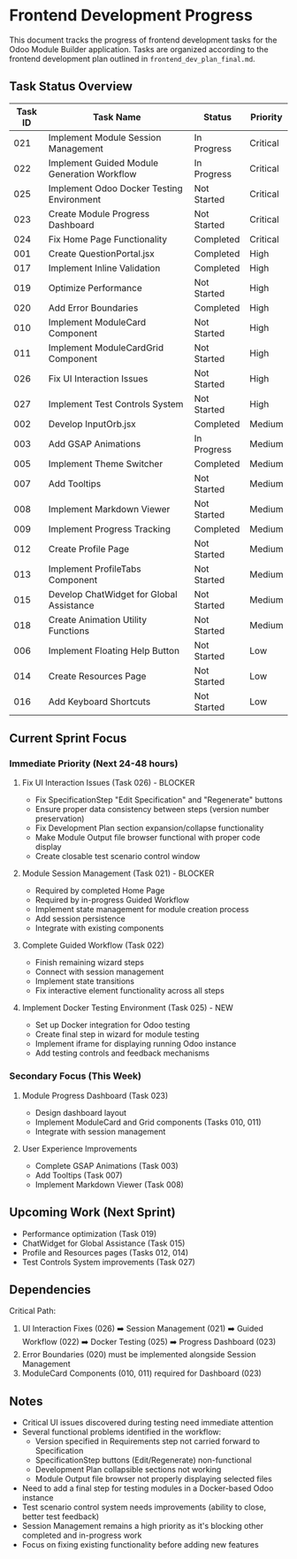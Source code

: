 # Frontend Development Progress

This document tracks the progress of frontend development tasks for the Odoo Module Builder application. Tasks are organized according to the frontend development plan outlined in `frontend_dev_plan_final.md`.

## Task Status Overview

| Task ID | Task Name | Status | Priority |
|---------|-----------|--------|----------|
| 021 | Implement Module Session Management | In Progress | Critical |
| 022 | Implement Guided Module Generation Workflow | In Progress | Critical |
| 025 | Implement Odoo Docker Testing Environment | Not Started | Critical |
| 023 | Create Module Progress Dashboard | Not Started | Critical |
| 024 | Fix Home Page Functionality | Completed | Critical |
| 001 | Create QuestionPortal.jsx | Completed | High |
| 017 | Implement Inline Validation | Completed | High |
| 019 | Optimize Performance | Not Started | High |
| 020 | Add Error Boundaries | Completed | High |
| 010 | Implement ModuleCard Component | Not Started | High |
| 011 | Implement ModuleCardGrid Component | Not Started | High |
| 026 | Fix UI Interaction Issues | Not Started | High |
| 027 | Implement Test Controls System | Not Started | High |
| 002 | Develop InputOrb.jsx | Completed | Medium |
| 003 | Add GSAP Animations | In Progress | Medium |
| 005 | Implement Theme Switcher | Completed | Medium |
| 007 | Add Tooltips | Not Started | Medium |
| 008 | Implement Markdown Viewer | Not Started | Medium |
| 009 | Implement Progress Tracking | Completed | Medium |
| 012 | Create Profile Page | Not Started | Medium |
| 013 | Implement ProfileTabs Component | Not Started | Medium |
| 015 | Develop ChatWidget for Global Assistance | Not Started | Medium |
| 018 | Create Animation Utility Functions | Not Started | Medium |
| 006 | Implement Floating Help Button | Not Started | Low |
| 014 | Create Resources Page | Not Started | Low |
| 016 | Add Keyboard Shortcuts | Not Started | Low |

## Current Sprint Focus

### Immediate Priority (Next 24-48 hours)
1. Fix UI Interaction Issues (Task 026) - BLOCKER
   - Fix SpecificationStep "Edit Specification" and "Regenerate" buttons
   - Ensure proper data consistency between steps (version number preservation)
   - Fix Development Plan section expansion/collapse functionality
   - Make Module Output file browser functional with proper code display
   - Create closable test scenario control window

2. Module Session Management (Task 021) - BLOCKER
   - Required by completed Home Page
   - Required by in-progress Guided Workflow
   - Implement state management for module creation process
   - Add session persistence
   - Integrate with existing components

3. Complete Guided Workflow (Task 022)
   - Finish remaining wizard steps
   - Connect with session management
   - Implement state transitions
   - Fix interactive element functionality across all steps

4. Implement Docker Testing Environment (Task 025) - NEW
   - Set up Docker integration for Odoo testing
   - Create final step in wizard for module testing
   - Implement iframe for displaying running Odoo instance
   - Add testing controls and feedback mechanisms

### Secondary Focus (This Week)
1. Module Progress Dashboard (Task 023)
   - Design dashboard layout
   - Implement ModuleCard and Grid components (Tasks 010, 011)
   - Integrate with session management

2. User Experience Improvements
   - Complete GSAP Animations (Task 003)
   - Add Tooltips (Task 007)
   - Implement Markdown Viewer (Task 008)

## Upcoming Work (Next Sprint)
- Performance optimization (Task 019)
- ChatWidget for Global Assistance (Task 015)
- Profile and Resources pages (Tasks 012, 014)
- Test Controls System improvements (Task 027)

## Dependencies

Critical Path:
1. UI Interaction Fixes (026) ➡️ Session Management (021) ➡️ Guided Workflow (022) ➡️ Docker Testing (025) ➡️ Progress Dashboard (023)
2. Error Boundaries (020) must be implemented alongside Session Management
3. ModuleCard Components (010, 011) required for Dashboard (023)

## Notes

- Critical UI issues discovered during testing need immediate attention
- Several functional problems identified in the workflow:
  - Version specified in Requirements step not carried forward to Specification
  - SpecificationStep buttons (Edit/Regenerate) non-functional
  - Development Plan collapsible sections not working
  - Module Output file browser not properly displaying selected files
- Need to add a final step for testing modules in a Docker-based Odoo instance
- Test scenario control system needs improvements (ability to close, better test feedback)
- Session Management remains a high priority as it's blocking other completed and in-progress work
- Focus on fixing existing functionality before adding new features 